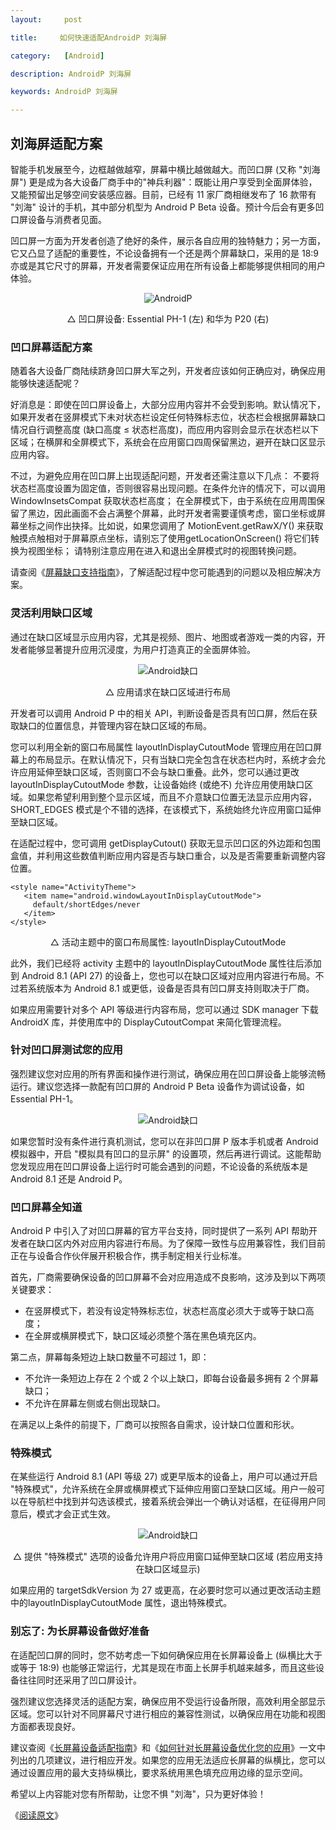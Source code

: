 ```yaml
---
layout:     post

title:     如何快速适配AndroidP 刘海屏

category:   [Android]

description: AndroidP 刘海屏

keywords: AndroidP 刘海屏

---
```




## 刘海屏适配方案

智能手机发展至今，边框越做越窄，屏幕中横比越做越大。而凹口屏 (又称 "刘海屏") 更是成为各大设备厂商手中的"神兵利器"：既能让用户享受到全面屏体验，又能预留出足够空间安装感应器。目前，已经有 11 家厂商相继发布了 16 款带有 "刘海" 设计的手机，其中部分机型为 Android P Beta 设备。预计今后会有更多凹口屏设备与消费者见面。


凹口屏一方面为开发者创造了绝好的条件，展示各自应用的独特魅力；另一方面，它又凸显了适配的重要性，不论设备拥有一个还是两个屏幕缺口，采用的是 18:9 亦或是其它尺寸的屏幕，开发者需要保证应用在所有设备上都能够提供相同的用户体验。

 
<center>

![AndroidP](http://pey51suf1.bkt.clouddn.com/androidp.jpg)

△ 凹口屏设备: Essential PH-1 (左) 和华为 P20 (右)
</center>


### 凹口屏幕适配方案

随着各大设备厂商陆续跻身凹口屏大军之列，开发者应该如何正确应对，确保应用能够快速适配呢？

好消息是：即使在凹口屏设备上，大部分应用内容并不会受到影响。默认情况下，如果开发者在竖屏模式下未对状态栏设定任何特殊标志位，状态栏会根据屏幕缺口情况自行调整高度 (缺口高度 ≤ 状态栏高度)，而应用内容则会显示在状态栏以下区域；在横屏和全屏模式下，系统会在应用窗口四周保留黑边，避开在缺口区显示应用内容。

不过，为避免应用在凹口屏上出现适配问题，开发者还需注意以下几点：
不要将状态栏高度设置为固定值，否则很容易出现问题。在条件允许的情况下，可以调用 WindowInsetsCompat 获取状态栏高度；
在全屏模式下，由于系统在应用周围保留了黑边，因此画面不会占满整个屏幕，此时开发者需要谨慎考虑，窗口坐标或屏幕坐标之间作出抉择。比如说，如果您调用了 MotionEvent.getRawX/Y() 来获取触摸点触相对于屏幕原点坐标，请别忘了使用getLocationOnScreen() 将它们转换为视图坐标；
请特别注意应用在进入和退出全屏模式时的视图转换问题。

请查阅《[屏幕缺口支持指南](https://developer.android.com/guide/topics/display-cutout/#best_practices_for_display_cutout_support)》，了解适配过程中您可能遇到的问题以及相应解决方案。


### 灵活利用缺口区域

通过在缺口区域显示应用内容，尤其是视频、图片、地图或者游戏一类的内容，开发者能够显著提升应用沉浸度，为用户打造真正的全面屏体验。


<center>

![Android缺口](http://pey51suf1.bkt.clouddn.com/androidp_map.jpg)

△ 应用请求在缺口区域进行布局
</center>

开发者可以调用 Android P 中的相关 API，判断设备是否具有凹口屏，然后在获取缺口的位置信息，并管理内容在缺口区域的布局。

您可以利用全新的窗口布局属性 layoutInDisplayCutoutMode 管理应用在凹口屏幕上的布局显示。在默认情况下，只有当缺口完全包含在状态栏内时，系统才会允许应用延伸至缺口区域，否则窗口不会与缺口重叠。此外，您可以通过更改 layoutInDisplayCutoutMode 参数，让设备始终 (或绝不) 允许应用使用缺口区域。如果您希望利用到整个显示区域，而且不介意缺口位置无法显示应用内容，SHORT_EDGES 模式是个不错的选择，在该模式下，系统始终允许应用窗口延伸至缺口区域。

在适配过程中，您可调用 getDisplayCutout() 获取无显示凹口区的外边距和包围盒值，并利用这些数值判断应用内容是否与缺口重合，以及是否需要重新调整内容位置。

```
<style name="ActivityTheme">
   <item name="android.windowLayoutInDisplayCutoutMode">
     default/shortEdges/never
   </item>
</style>
```

<center>

△ 活动主题中的窗口布局属性: layoutInDisplayCutoutMode

</center>

此外，我们已经将 activity 主题中的 layoutInDisplayCutoutMode 属性往后添加到 Android 8.1 (API 27) 的设备上，您也可以在缺口区域对应用内容进行布局。不过若系统版本为 Android 8.1 或更低，设备是否具有凹口屏支持则取决于厂商。

如果应用需要针对多个 API 等级进行内容布局，您可以通过 SDK manager 下载 AndroidX 库，并使用库中的 DisplayCutoutCompat 来简化管理流程。


### 针对凹口屏测试您的应用

强烈建议您对应用的所有界面和操作进行测试，确保应用在凹口屏设备上能够流畅运行。建议您选择一款配有凹口屏的 Android P Beta 设备作为调试设备，如 Essential PH-1。

<center>

![Android缺口](http://pey51suf1.bkt.clouddn.com/androidp_system.jpg)

</center>

如果您暂时没有条件进行真机测试，您可以在非凹口屏 P 版本手机或者 Android 模拟器中，开启 "模拟具有凹口的显示屏" 的设置项，然后再进行调试。这能帮助您发现应用在凹口屏设备上运行时可能会遇到的问题，不论设备的系统版本是 Android 8.1 还是 Android P。


### 凹口屏幕全知道

Android P 中引入了对凹口屏幕的官方平台支持，同时提供了一系列 API 帮助开发者在缺口区内外对应用内容进行布局。为了保障一致性与应用兼容性，我们目前正在与设备合作伙伴展开积极合作，携手制定相关行业标准。

首先，厂商需要确保设备的凹口屏幕不会对应用造成不良影响，这涉及到以下两项关键要求：

- 在竖屏模式下，若没有设定特殊标志位，状态栏高度必须大于或等于缺口高度；
- 在全屏或横屏模式下，缺口区域必须整个落在黑色填充区内。

第二点，屏幕每条短边上缺口数量不可超过 1，即：
- 不允许一条短边上存在 2 个或 2 个以上缺口，即每台设备最多拥有 2 个屏幕缺口；
- 不允许在屏幕左侧或右侧出现缺口。

在满足以上条件的前提下，厂商可以按照各自需求，设计缺口位置和形状。


### 特殊模式

在某些运行 Android 8.1 (API 等级 27) 或更早版本的设备上，用户可以通过开启 "特殊模式"，允许系统在全屏或横屏模式下延伸应用窗口至缺口区域。用户一般可以在导航栏中找到并勾选该模式，接着系统会弹出一个确认对话框，在征得用户同意后，模式才会正式生效。

<center>

![Android缺口](http://pey51suf1.bkt.clouddn.com/androidp_landspace.jpg)

△ 提供 "特殊模式" 选项的设备允许用户将应用窗口延伸至缺口区域 (若应用支持在缺口区域显示)

</center>

如果应用的 targetSdkVersion 为 27 或更高，在必要时您可以通过更改活动主题中的layoutInDisplayCutoutMode 属性，退出特殊模式。

### 别忘了: 为长屏幕设备做好准备

在适配凹口屏的同时，您不妨考虑一下如何确保应用在长屏幕设备上 (纵横比大于或等于 18:9) 也能够正常运行，尤其是现在市面上长屏手机越来越多，而且这些设备往往同时还采用了凹口屏设计。

强烈建议您选择灵活的适配方案，确保应用不受运行设备所限，高效利用全部显示区域。您可以针对不同屏幕尺寸进行相应的兼容性测试，以确保应用在功能和视图方面都表现良好。

建议查阅《[长屏幕设备适配指南](https://mp.weixin.qq.com/s/mSD0Wup5gHZr19VPmpXD-g)》和《[如何针对长屏幕设备优化您的应用](https://mp.weixin.qq.com/s/mSD0Wup5gHZr19VPmpXD-g)》一文中列出的几项建议，进行相应开发。如果您的应用无法适应长屏幕的纵横比，您可以通过设置应用的最大支持纵横比，要求系统用黑色填充应用边缘的显示空间。

希望以上内容能对您有所帮助，让您不惧 "刘海"，只为更好体验！

《[阅读原文](https://mp.weixin.qq.com/s/mSD0Wup5gHZr19VPmpXD-g)》





